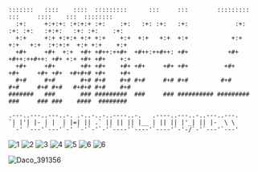   ```
  :::::::   ::::    ::::  :::::::::      :::     :::        :::::::::     :::     ::::    :::  ::::::::  
    :+:     +:+:+: :+:+:+ :+:    :+:   :+: :+:   :+:             :+:    :+: :+:   :+:+:   :+: :+:    :+: 
    +:+     +:+ +:+:+ +:+ +:+    +:+  +:+   +:+  +:+            +:+    +:+   +:+  :+:+:+  +:+ +:+    +:+ 
    +#+     +#+  +:+  +#+ +#++:++#+  +#++:++#++: +#+           +#+    +#++:++#++: +#+ +:+ +#+ +#+    +:+ 
    +#+     +#+       +#+ +#+    +#+ +#+     +#+ +#+          +#+     +#+     +#+ +#+  +#+#+# +#+    +#+ 
    #+#     #+#       #+# #+#    #+# #+#     #+# #+#         #+#      #+#     #+# #+#   #+#+# #+#    #+# 
  #######   ###       ### #########  ###     ### ########## ######### ###     ### ###    ####  ########  
  ```


``` 
.---..---..---..-. .-..-..-..----..-.   .----..---..-..---..---.
`| |'| |- | |  | |=| || .` || || || |__ | || || |'_| || |-  \ \ 
 `-' `---'`---'`-' `-'`-'`-'`----'`----'`----'`-'-/`-'`---'`---'
 ```
![1](https://user-images.githubusercontent.com/77233335/117479072-90755400-af68-11eb-8edb-869e0f025f00.png)
![2](https://user-images.githubusercontent.com/77233335/117479089-923f1780-af68-11eb-888a-d2416f232e9a.png)
![3](https://user-images.githubusercontent.com/77233335/117479080-910dea80-af68-11eb-9e5b-292e11de881e.png)
![4](https://user-images.githubusercontent.com/77233335/117479084-910dea80-af68-11eb-8e98-7d5b2ff119d7.png)
![5](https://user-images.githubusercontent.com/77233335/117479085-91a68100-af68-11eb-81f4-ac15035646c5.png)
![6](https://user-images.githubusercontent.com/77233335/117479087-91a68100-af68-11eb-9031-f1a99bae3fe4.png)
![6](https://user-images.githubusercontent.com/77233335/117994234-10286780-b349-11eb-86ce-8590604e86e3.png)

![Daco_391356](https://user-images.githubusercontent.com/45575898/132355418-a9397f33-8931-46f6-98d5-e4c368f56ed5.png)

